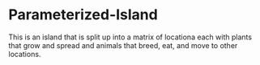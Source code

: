 # Parameterized-Island

This is an island that is split up into a matrix of locationa each with plants that grow and spread and animals that breed, eat, and move to other locations.
